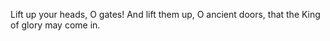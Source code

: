 Lift up your heads, O gates! And lift them up, O ancient doors, that the King of glory may come in.
